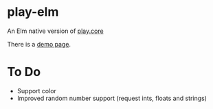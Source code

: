 # play-elm
An Elm native version of [play.core](https://github.com/ertdfgcvb/play.core)

There is a [demo page](https://newmana.github.io/play-elm/).
                                      
# To Do
* Support color
* Improved random number support (request ints, floats and strings)
